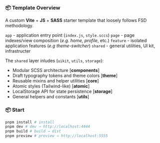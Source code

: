 ### 📦 Template Overview

A custom **Vite** + **JS** + **SASS** starter template that loosely follows FSD methodology.

`app` - application entry point (`index.js`, `style.sccs`)
`page` - page indexes/view composition (_e.g. home, profile_, etc.)
`feature` - isolated application features (_e.g theme-switcher_)
`shared` - general utilities, UI kit, infrastructer

The `shared` layer inludes (`uikit`, `utils`, `storage`):

- Modular SCSS architecture [**components**]
- Draft typography tokens and theme colors [**theme**]
- Reusable mixins and helper utilities [**core**]
- Atomic styles (Tailwind-like) [**atomic**]
- LocalStorage API for state persistence [**storage**]
- General helpers and constants [**utils**]

### 📦 Start

```bash
pnpm install # install
pnpm dev # dev → http://localhost:4444
pnpm build # build → dist
pnpm preview # preview → http://localhost:5555
```
